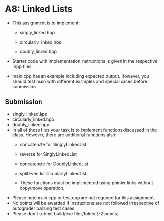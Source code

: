 # A8: Linked Lists

* This assignment is to implement:
  * singly_linked.hpp

  * circularly_linked.hpp

  * doubly_linked.hpp

* Starter code with implementation instructions is given in the respective .hpp files

* main.cpp has an example including expected output. However, you should test main with different examples and  special cases before submission.

## Submission

* singly_linked.hpp
* circularly_linked.hpp
* doubly_linked.hpp
* In all of these files your task is to implement functions discussed in the class. However, there are additional functions also:
  * concatenate for SinglyLinkedList

  * reverse for SinglyLinkedList

  * concatenate for DoublyLinkedList

  * splitEven for CircularlyLinkedList

  * These functions must be implemented using pointer links without copy/move operation.
* Please note main.cpp or test.cpp are not required for this assignment. 
* No points will be awarded if instructions are not followed irrespective of autograder passing test cases.
* Please don't submit build/exe files/folder [-2 points]



